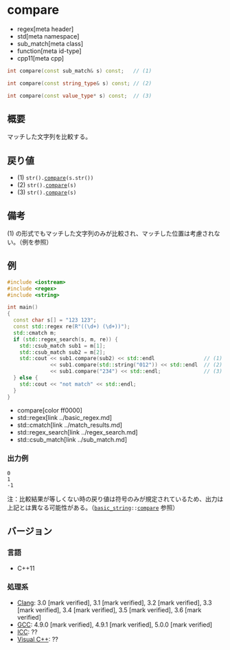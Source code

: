 # compare
* regex[meta header]
* std[meta namespace]
* sub_match[meta class]
* function[meta id-type]
* cpp11[meta cpp]

```cpp
int compare(const sub_match& s) const;   // (1)

int compare(const string_type& s) const; // (2)

int compare(const value_type* s) const;  // (3)
```

## 概要
マッチした文字列を比較する。


## 戻り値
- (1) `str().`[`compare`](../../string/basic_string/compare.md)`(s.str())`
- (2) `str().`[`compare`](../../string/basic_string/compare.md)`(s)`
- (3) `str().`[`compare`](../../string/basic_string/compare.md)`(s)`

## 備考
(1) の形式でもマッチした文字列のみが比較され、マッチした位置は考慮されない。（例を参照）


## 例
```cpp example
#include <iostream>
#include <regex>
#include <string>

int main()
{
  const char s[] = "123 123";
  const std::regex re(R"((\d+) (\d+))");
  std::cmatch m;
  if (std::regex_search(s, m, re)) {
    std::csub_match sub1 = m[1];
    std::csub_match sub2 = m[2];
    std::cout << sub1.compare(sub2) << std::endl                // (1) の形式
              << sub1.compare(std::string("012")) << std::endl  // (2) の形式
              << sub1.compare("234") << std::endl;              // (3) の形式
  } else {
    std::cout << "not match" << std::endl;
  }
}
```
* compare[color ff0000]
* std::regex[link ../basic_regex.md]
* std::cmatch[link ../match_results.md]
* std::regex_search[link ../regex_search.md]
* std::csub_match[link ../sub_match.md]

### 出力例
```
0
1
-1
```

注：比較結果が等しくない時の戻り値は符号のみが規定されているため、出力は上記とは異なる可能性がある。（[`basic_string`](../../string/basic_string.md)`::`[`compare`](../../string/basic_string/compare.md) 参照）


## バージョン
### 言語
- C++11

### 処理系
- [Clang](/implementation.md#clang): 3.0 [mark verified], 3.1 [mark verified], 3.2 [mark verified], 3.3 [mark verified], 3.4 [mark verified], 3.5 [mark verified], 3.6 [mark verified]
- [GCC](/implementation.md#gcc): 4.9.0 [mark verified], 4.9.1 [mark verified], 5.0.0 [mark verified]
- [ICC](/implementation.md#icc): ??
- [Visual C++](/implementation.md#visual_cpp): ??
